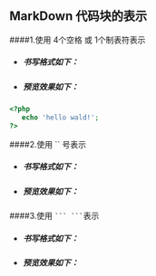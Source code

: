 ## MarkDown 代码块的表示

####1.使用 4个空格 或 1个制表符表示
- ##### 书写格式如下：
   <?php
   echo 'hellow wald!';
   ?>
- ##### 预览效果如下：
```php
<?php 
   echo 'hello wald!';
?>
```


####2.使用 `` 号表示
- ##### 书写格式如下：
- ##### 预览效果如下：

####3.使用 ` ``` ``` `表示
- ##### 书写格式如下：
- ##### 预览效果如下：
